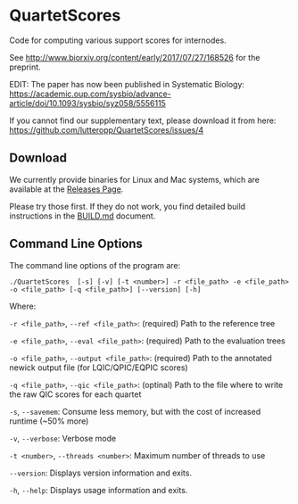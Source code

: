 QuartetScores
=========================

Code for computing various support scores for internodes.

See http://www.biorxiv.org/content/early/2017/07/27/168526 for the preprint.

EDIT: The paper has now been published in Systematic Biology: https://academic.oup.com/sysbio/advance-article/doi/10.1093/sysbio/syz058/5556115

If you cannot find our supplementary text, please download it from here:
https://github.com/lutteropp/QuartetScores/issues/4

Download
-------------------------------

We currently provide binaries for Linux and Mac systems,
which are available at the [Releases Page](https://github.com/algomaus/QuartetScores/releases).

Please try those first. If they do not work, you find detailed build instructions in the
[BUILD.md](https://github.com/algomaus/QuartetScores/blob/master/BUILD.md) document.

Command Line Options
-------------------------------

The command line options of the program are:

    ./QuartetScores  [-s] [-v] [-t <number>] -r <file_path> -e <file_path> -o <file_path> [-q <file_path>] [--version] [-h]

Where:

`-r <file_path>`,  `--ref <file_path>`: (required)  Path to the reference tree

`-e <file_path>`,  `--eval <file_path>`: (required)  Path to the evaluation trees

`-o <file_path>`,  `--output <file_path>`: (required)  Path to the annotated newick output file (for LQIC/QPIC/EQPIC scores)

`-q <file_path>`,  `--qic <file_path>`: (optinal) Path to the file where to write the raw QIC scores for each quartet

`-s`, `--savemem`: Consume less memory, but with the cost of increased runtime (~50% more)

`-v`,  `--verbose`: Verbose mode

`-t <number>`,  `--threads <number>`: Maximum number of threads to use

`--version`: Displays version information and exits.

`-h`,  `--help`: Displays usage information and exits.
